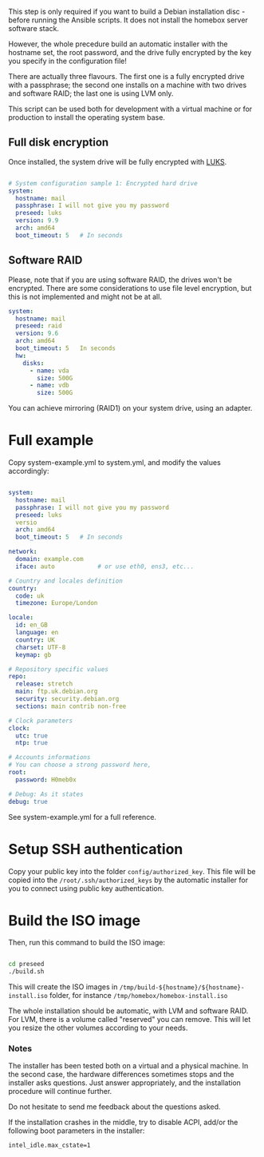 This step is only required if you want to build a Debian installation disc - before running the Ansible scripts. It does
not install the homebox server software stack.

However, the whole precedure build an automatic installer with the hostname set, the root password, and the drive fully
encrypted by the key you specify in the configuration file!

There are actually three flavours. The first one is a fully encrypted drive with a passphrase; the second one installs
on a machine with two drives and software RAID; the last one is using LVM only.

This script can be used both for development with a virtual machine or for production to install the operating system
base.

## Full disk encryption

Once installed, the system drive will be fully encrypted with
[LUKS](https://en.wikipedia.org/wiki/Linux_Unified_Key_Setup).

```yaml

# System configuration sample 1: Encrypted hard drive
system:
  hostname: mail
  passphrase: I will not give you my password
  preseed: luks
  version: 9.9
  arch: amd64
  boot_timeout: 5   # In seconds

```

## Software RAID

Please, note that if you are using software RAID, the drives won't be encrypted. There are some considerations to use
file level encryption, but this is not implemented and might not be at all.

```yaml
system:
  hostname: mail
  preseed: raid
  version: 9.6
  arch: amd64
  boot_timeout: 5   In seconds
  hw:
    disks:
      - name: vda
        size: 500G
      - name: vdb
        size: 500G
```

You can achieve mirroring (RAID1) on your system drive, using an adapter.

# Full example

Copy system-example.yml to system.yml, and modify the values accordingly:

```yaml

system:
  hostname: mail
  passphrase: I will not give you my password
  preseed: luks
  versio
  arch: amd64
  boot_timeout: 5   # In seconds

network:
  domain: example.com
  iface: auto            # or use eth0, ens3, etc...

# Country and locales definition
country:
  code: uk
  timezone: Europe/London

locale:
  id: en_GB
  language: en
  country: UK
  charset: UTF-8
  keymap: gb

# Repository specific values
repo:
  release: stretch
  main: ftp.uk.debian.org
  security: security.debian.org
  sections: main contrib non-free

# Clock parameters
clock:
  utc: true
  ntp: true

# Accounts informations
# You can choose a strong password here,
root:
  password: H0meb0x

# Debug: As it states
debug: true

```

See system-example.yml for a full reference.

# Setup SSH authentication

Copy your public key into the folder `config/authorized_key`. This file will be copied into the
`/root/.ssh/authorized_keys` by the automatic installer for you to connect using public key authentication.

# Build the ISO image

Then, run this command to build the ISO image:

```sh

cd preseed
./build.sh

```

This will create the ISO images in `/tmp/build-${hostname}/${hostname}-install.iso` folder, for instance
`/tmp/homebox/homebox-install.iso`

The whole installation should be automatic, with LVM and software RAID.  For LVM, there is a volume called "reserved"
you can remove. This will let you resize the other volumes according to your needs.

### Notes

The installer has been tested both on a virtual and a physical machine. In the second case, the hardware differences
sometimes stops and the installer asks questions. Just answer appropriately, and the installation procedure will
continue further.

Do not hesitate to send me feedback about the questions asked.

If the installation crashes in the middle, try to disable ACPI, add/or the following boot parameters in the installer:

```txt
intel_idle.max_cstate=1
```
